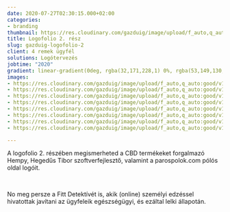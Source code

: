 ```yaml
---
date: 2020-07-27T02:30:15.000+02:00
categories:
- branding
thumbnail: https://res.cloudinary.com/gazduig/image/upload/f_auto,q_auto:good/v1595811161/cms/PENS_glhtft.png
title: Logofolio 2. rész
slug: gazduig-logofolio-2
client: 4 remek ügyfél
solutions: Logótervezés
jobtime: "2020"
gradient: linear-gradient(0deg, rgba(32,171,228,1) 0%, rgba(53,149,130,0) 45%)
images:
- https://res.cloudinary.com/gazduig/image/upload/f_auto,q_auto:good/v1595809900/cms/Frame_29_urjzim.jpg
- https://res.cloudinary.com/gazduig/image/upload/f_auto,q_auto:good/v1595809901/cms/Frame_25_yokpk1.jpg
- https://res.cloudinary.com/gazduig/image/upload/f_auto,q_auto:good/v1595809902/cms/Frame_23_mvvokf.jpg
- https://res.cloudinary.com/gazduig/image/upload/f_auto,q_auto:good/v1595809901/cms/Frame_19_nwimsp.jpg
- https://res.cloudinary.com/gazduig/image/upload/f_auto,q_auto:good/v1595809902/cms/Frame_24_ogxxqk.jpg
- https://res.cloudinary.com/gazduig/image/upload/f_auto,q_auto:good/v1595809901/cms/Frame_20_xk2l2d.jpg
- https://res.cloudinary.com/gazduig/image/upload/f_auto,q_auto:good/v1595809901/cms/Frame_21_imvbyz.jpg
- https://res.cloudinary.com/gazduig/image/upload/f_auto,q_auto:good/v1595809902/cms/Frame_17_kjzkrt.jpg

---
```

A logofolio 2. részében megismerheted a CBD termékeket forgalmazó Hempy, Hegedűs Tibor szoftverfejlesztő, valamint a parospolok.com pólós oldal logóit.

<br>

No meg persze a Fitt Detektívét is, akik (online) személyi edzéssel hivatottak javítani az ügyfeleik egészségügyi, és ezáltal lelki állapotán.
